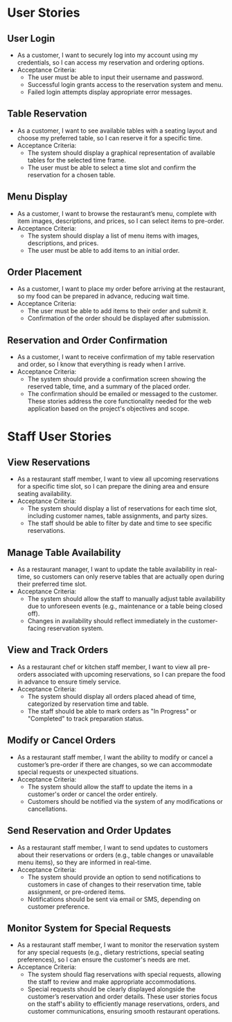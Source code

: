 # User Stories
##	User Login
  -	As a customer, I want to securely log into my account using my credentials, so I can access my reservation and ordering options.
  -	Acceptance Criteria:
    -	The user must be able to input their username and password.
    -	Successful login grants access to the reservation system and menu.
    -	Failed login attempts display appropriate error messages.
##	Table Reservation
  -	As a customer, I want to see available tables with a seating layout and choose my preferred table, so I can reserve it for a specific time.
  -	Acceptance Criteria:
    -	The system should display a graphical representation of available tables for the selected time frame.
    -	The user must be able to select a time slot and confirm the reservation for a chosen table.
##	Menu Display
  -	As a customer, I want to browse the restaurant’s menu, complete with item images, descriptions, and prices, so I can select items to pre-order.
  -	Acceptance Criteria:
    -	The system should display a list of menu items with images, descriptions, and prices.
    -	The user must be able to add items to an initial order.
##	Order Placement
  -	As a customer, I want to place my order before arriving at the restaurant, so my food can be prepared in advance, reducing wait time.
  -	Acceptance Criteria:
    -	The user must be able to add items to their order and submit it.
    -	Confirmation of the order should be displayed after submission.
##	Reservation and Order Confirmation
  -	As a customer, I want to receive confirmation of my table reservation and order, so I know that everything is ready when I arrive.
  -	Acceptance Criteria:
    -	The system should provide a confirmation screen showing the reserved table, time, and a summary of the placed order.
    -	The confirmation should be emailed or messaged to the customer.
These stories address the core functionality needed for the web application based on the project's objectives and scope.

# Staff User Stories
##	View Reservations
  -	As a restaurant staff member, I want to view all upcoming reservations for a specific time slot, so I can prepare the dining area and ensure seating availability.
  -	Acceptance Criteria:
    -	The system should display a list of reservations for each time slot, including customer names, table assignments, and party sizes.
    -	The staff should be able to filter by date and time to see specific reservations.
##	Manage Table Availability
  -	As a restaurant manager, I want to update the table availability in real-time, so customers can only reserve tables that are actually open during their preferred time slot.
  -	Acceptance Criteria:
    -	The system should allow the staff to manually adjust table availability due to unforeseen events (e.g., maintenance or a table being closed off).
    -	Changes in availability should reflect immediately in the customer-facing reservation system.
##	View and Track Orders
  -	As a restaurant chef or kitchen staff member, I want to view all pre-orders associated with upcoming reservations, so I can prepare the food in advance to ensure timely service.
  -	Acceptance Criteria:
    -	The system should display all orders placed ahead of time, categorized by reservation time and table.
    -	The staff should be able to mark orders as "In Progress" or "Completed" to track preparation status.
##	Modify or Cancel Orders
  -	As a restaurant staff member, I want the ability to modify or cancel a customer’s pre-order if there are changes, so we can accommodate special requests or unexpected situations.
  -	Acceptance Criteria:
    -	The system should allow the staff to update the items in a customer's order or cancel the order entirely.
    -	Customers should be notified via the system of any modifications or cancellations.
##	Send Reservation and Order Updates
  -	As a restaurant staff member, I want to send updates to customers about their reservations or orders (e.g., table changes or unavailable menu items), so they are informed in real-time.
  -	Acceptance Criteria:
    -	The system should provide an option to send notifications to customers in case of changes to their reservation time, table assignment, or pre-ordered items.
    -	Notifications should be sent via email or SMS, depending on customer preference.
##	Monitor System for Special Requests
  -	As a restaurant staff member, I want to monitor the reservation system for any special requests (e.g., dietary restrictions, special seating preferences), so I can ensure the customer's needs are met.
  -	Acceptance Criteria:
    -	The system should flag reservations with special requests, allowing the staff to review and make appropriate accommodations.
    -	Special requests should be clearly displayed alongside the customer’s reservation and order details.
These user stories focus on the staff's ability to efficiently manage reservations, orders, and customer communications, ensuring smooth restaurant operations.
